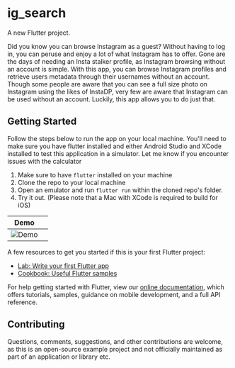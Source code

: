 # ig_search

A new Flutter project.

Did you know you can browse Instagram as a guest? Without having to log in, you can peruse and enjoy a lot of what Instagram has to offer. Gone are the days of needing an Insta stalker profile, as Instagram browsing without an account is simple. With this app, you can browse Instagram profiles and retrieve users metadata through their usernames without an account. Though some people are aware that you can see a full size photo on Instagram using the likes of InstaDP, very few are aware that Instagram can be used without an account. Luckily, this app allows you to do just that. 
## Getting Started

Follow the steps below to run the app on your local machine.
You'll need to make sure you have flutter installed and either Android Studio and XCode installed to test this application in a simulator.
Let me know if you encounter issues with the calculator

1. Make sure to have `flutter` installed on your machine
2. Clone the repo to your local machine
3. Open an emulator and run `flutter run` within the cloned repo's folder.
4. Try it out.
(Please note that a Mac with XCode is required to build for iOS)



| Demo | |
| --- | --- |
|  ![Demo](/images/demo.png) |  |





A few resources to get you started if this is your first Flutter project:

- [Lab: Write your first Flutter app](https://flutter.dev/docs/get-started/codelab)
- [Cookbook: Useful Flutter samples](https://flutter.dev/docs/cookbook)

For help getting started with Flutter, view our
[online documentation](https://flutter.dev/docs), which offers tutorials,
samples, guidance on mobile development, and a full API reference.




## Contributing
Questions, comments, suggestions, and other contributions are welcome, as this is an open-source example project and not officially maintained as part of an application or library etc. 
